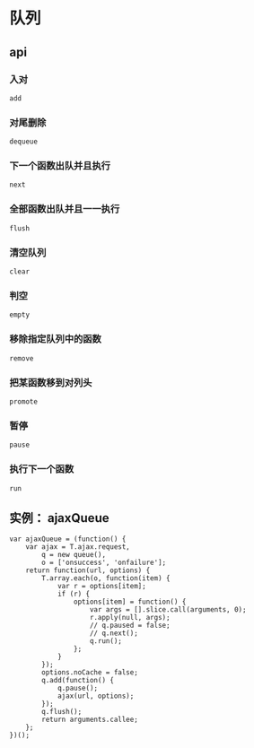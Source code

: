 # 队列

## api

### 入对

 `add`
 
### 对尾删除

`dequeue`

### 下一个函数出队并且执行

`next`

### 全部函数出队并且一一执行

`flush`


### 清空队列

`clear`

### 判空

`empty`

### 移除指定队列中的函数

`remove`

### 把某函数移到对列头

`promote`

### 暂停

`pause`

### 执行下一个函数

`run`

## 实例： ajaxQueue

```
var ajaxQueue = (function() {
    var ajax = T.ajax.request,
        q = new queue(),
        o = ['onsuccess', 'onfailure'];
    return function(url, options) {
        T.array.each(o, function(item) {
            var r = options[item];
            if (r) {
                options[item] = function() {
                    var args = [].slice.call(arguments, 0);
                    r.apply(null, args);
                    // q.paused = false;
                    // q.next();
                    q.run();
                };
            }
        });
        options.noCache = false;
        q.add(function() {
            q.pause();
            ajax(url, options);
        });
        q.flush();
        return arguments.callee;
    };
})();

```